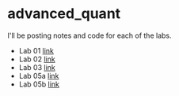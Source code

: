 # advanced_quant
I'll be posting notes and code for each of the labs. 

- Lab 01 [link](lab_01/README.md)
- Lab 02 [link](lab_02/README.md)
- Lab 03 [link](lab_03/README.md)
- Lab 05a [link](lab_05a/README.md)
- Lab 05b [link](lab_05b/README.Rmd)

